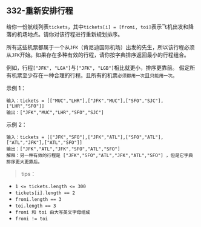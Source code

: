 ## 332-重新安排行程
给你一份航线列表`tickets`，其中`tickets[i] = [fromi, toi]`表示飞机出发和降落的机场地点。请你对该行程进行重新规划排序。

所有这些机票都属于一个从`JFK`（肯尼迪国际机场）出发的先生，所以该行程必须从`JFK`开始。如果存在多种有效的行程，请你按字典排序返回最小的行程组合。

例如，行程`["JFK", "LGA"]`与`["JFK", "LGB"]`相比就更小，排序更靠前。
假定所有机票至少存在一种合理的行程。且所有的机票`必须都用一次`且`只能用一次`。

示例 1：
```
输入：tickets = [["MUC","LHR"],["JFK","MUC"],["SFO","SJC"],["LHR","SFO"]]
输出：["JFK","MUC","LHR","SFO","SJC"]
```
示例 2：
```
输入：tickets = [["JFK","SFO"],["JFK","ATL"],["SFO","ATL"],["ATL","JFK"],["ATL","SFO"]]
输出：["JFK","ATL","JFK","SFO","ATL","SFO"]
解释：另一种有效的行程是 ["JFK","SFO","ATL","JFK","ATL","SFO"] ，但是它字典排序更大更靠后。
```

>tips：
+ `1 <= tickets.length <= 300`
+ `tickets[i].length == 2`
+ `fromi.length == 3`
+ `toi.length == 3`
+ `fromi 和 toi 由大写英文字母组成`
+ `fromi != toi`

